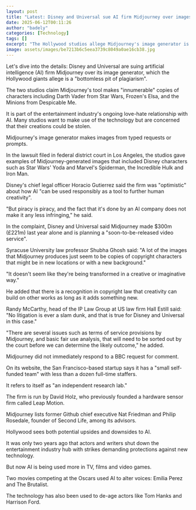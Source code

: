 ```yaml
---
layout: post
title: "Latest: Disney and Universal sue AI firm Midjourney over images"
date: 2025-06-12T00:11:26
author: "badely"
categories: [Technology]
tags: []
excerpt: "The Hollywood studios allege Midjourney's image generator is a 'bottomless pit of plagiarism'."
image: assets/images/be7213b6c5eea3739c8049a0ae16cb38.jpg
---
```


Let's dive into the details: Disney and Universal are suing artificial intelligence (AI) firm Midjourney over its image generator, which the Hollywood giants allege is a "bottomless pit of plagiarism".

The two studios claim Midjourney's tool makes "innumerable" copies of characters including Darth Vader from Star Wars, Frozen's Elsa, and the Minions from Despicable Me.

It is part of the entertainment industry's ongoing love-hate relationship with AI. Many studios want to make use of the technology but are concerned that their creations could be stolen.

Midjourney's image generator makes images from typed requests or prompts.

In the lawsuit filed in federal district court in Los Angeles, the studios gave examples of Midjourney-generated images that included Disney characters such as Star Wars' Yoda and Marvel's Spiderman, the Incredible Hulk and Iron Man.

Disney's chief legal officer Horacio Gutierrez said the firm was "optimistic" about how AI "can be used responsibly as a tool to further human creativity".

"But piracy is piracy, and the fact that it's done by an AI company does not make it any less infringing," he said.

In the complaint, Disney and Universal said Midjourney made $300m (£221m) last year alone and is planning a "soon-to-be-released video service".

Syracuse University law professor Shubha Ghosh said: "A lot of the images that Midjourney produces just seem to be copies of copyright characters that might be in new locations or with a new background."

"It doesn't seem like they're being transformed in a creative or imaginative way."

He added that there is a recognition in copyright law that creativity can build on other works as long as it adds something new.

Randy McCarthy, head of the IP Law Group at US law firm Hall Estill said: "No litigation is ever a slam dunk, and that is true for Disney and Universal in this case."

"There are several issues such as terms of service provisions by Midjourney, and basic fair use analysis, that will need to be sorted out by the court before we can determine the likely outcome," he added.

Midjourney did not immediately respond to a BBC request for comment.

On its website, the San Francisco-based startup says it has a "small self-funded team" with less than a dozen full-time staffers.

It refers to itself as "an independent research lab."

The firm is run by David Holz, who previously founded a hardware sensor firm called Leap Motion.

Midjourney lists former Github chief executive Nat Friedman and Philip Rosedale, founder of Second Life, among its advisors.

Hollywood sees both potential upsides and downsides to AI.

It was only two years ago that actors and writers shut down the entertainment industry hub with strikes demanding protections against new technology.

But now AI is being used more in TV, films and video games.

Two movies competing at the Oscars used AI to alter voices: Emilia Perez and The Brutalist.

The technology has also been used to de-age actors like Tom Hanks and Harrison Ford.

